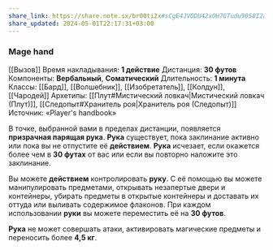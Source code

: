 ```yaml
---
share_link: https://share.note.sx/br00ti2x#sCgE4JVODU42xOH7GTudu90S8I2a+s8JPdsbPeO6hPw
share_updated: 2024-05-01T22:17:31+03:00
---
```

### Mage hand
[[Вызов]]
Время накладывания: **1 действие**
Дистанция: **30 футов**
Компоненты: **Вербальный**, **Соматический**
Длительность: **1 минута**
Классы: [[Бард]], [[Волшебник]], [[Изобретатель]], [[Колдун]], [[Чародей]]
Архетипы: [[Плут#Мистический ловкач|Мистический ловкач (Плут)]], [[Следопыт#Хранитель роя|Хранитель роя (Следопыт)]]
Источник: «Player's handbook»

В точке, выбранной вами в пределах дистанции, появляется **призрачная парящая рука**. **Рука** существует, пока заклинание активно или пока вы не отпустите её **действием**. **Рука** исчезает, если окажется более чем в **30 футах** от вас или если вы повторно наложите это заклинание.  
  
Вы можете **действием** контролировать **руку**. С её помощью вы можете манипулировать предметами, открывать незапертые двери и контейнеры, убирать предметы в открытые контейнеры и доставать их оттуда или выливать содержимое флаконов. При каждом использовании **руки** вы можете переместить её на **30 футов**.  
  
**Рука** не может совершать атаки, активировать магические предметы и переносить более **4,5 кг**.